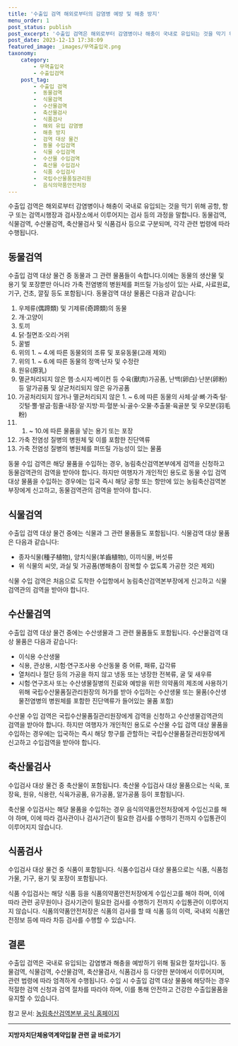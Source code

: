 ```yaml
---
title: '수출입 검역 해외로부터의 감염병 예방 및 해충 방지'
menu_order: 1
post_status: publish
post_excerpt: '수출입 검역은 해외로부터 감염병이나 해충이 국내로 유입되는 것을 막기 위해 공항, 항구 또는 검역시행장과 검사장소에서 이루어지는 검사 등의 과정을 말합니다. 동물검역, 식물검역, 수산물검역, 축산물검사 및 식품검사 등으로 구분되며, 각각 관련 법령에 따라 수행됩니다.'
post_date: 2023-12-13 17:38:09
featured_image: _images/무역출입국.png
taxonomy:
    category:
        - 무역출입국
        - 수출입검역
    post_tag:
        - 수출입 검역
        -  동물검역
        -  식물검역
        -  수산물검역
        -  축산물검사
        -  식품검사
        -  해외 유입 감염병
        -  해충 방지
        -  검역 대상 물건
        -  동물 수입검역
        -  식물 수입검역
        -  수산물 수입검역
        -  축산물 수입검사
        -  식품 수입검사
        -  국립수산물품질관리원
        -  음식의약품안전처장
---
```



수출입 검역은 해외로부터 감염병이나 해충이 국내로 유입되는 것을 막기 위해 공항, 항구 또는 검역시행장과 검사장소에서 이루어지는 검사 등의 과정을 말합니다. 동물검역, 식물검역, 수산물검역, 축산물검사 및 식품검사 등으로 구분되며, 각각 관련 법령에 따라 수행됩니다.

## 동물검역

수출입 검역 대상 물건 중 동물과 그 관련 물품들이 속합니다.이에는 동물의 생산물 및 용기 및 포장뿐만 아니라 가축 전염병의 병원체를 퍼뜨릴 가능성이 있는 사료, 사료원료, 기구, 건초, 깔짚 등도 포함됩니다. 동물검역 대상 물품은 다음과 같습니다:

1. 우제류(偶蹄類) 및 기제류(奇蹄類)의 동물
2. 개·고양이
3. 토끼
4. 닭·칠면조·오리·거위
5. 꿀벌
6. 위의 1. ~ 4.에 따른 동물외의 조류 및 포유동물(고래 제외)
7. 위의 1. ~ 6.에 따른 동물의 정액·난자 및 수정란
8. 원유(原乳)
9. 멸균처리되지 않은 햄·소시지·베이컨 등 수육(獸肉)가공품, 난백(卵白)·난분(卵粉) 등 알가공품 및 살균처리되지 않은 유가공품
10. 가공처리되지 않거나 멸균처리되지 않은 1. ~ 6.에 따른 동물의 사체·살·뼈·가죽·털·깃털·뿔·발굽·힘줄·내장·알·지방·피·혈분·뇌·골수·오물·추출물·육골분 및 우모분(羽毛粉)
11. 1. ~ 10.에 따른 물품을 넣는 용기 또는 포장
12. 가축 전염성 질병의 병원체 및 이를 포함한 진단액류
13. 가축 전염성 질병의 병원체를 퍼뜨릴 가능성이 있는 물품

동물 수입 검역은 해당 물품을 수입하는 경우, 농림축산검역본부에게 검역을 신청하고 동물검역관의 검역을 받아야 합니다. 하지만 여행자가 개인적인 용도로 동물 수입 검역 대상 물품을 수입하는 경우에는 입국 즉시 해당 공항 또는 항만에 있는 농림축산검역본부장에게 신고하고, 동물검역관의 검역을 받아야 합니다.

## 식물검역

수출입 검역 대상 물건 중에는 식물과 그 관련 물품들도 포함됩니다. 식물검역 대상 물품은 다음과 같습니다:

- 종자식물(種子植物), 양치식물(羊齒植物), 이끼식물, 버섯류
- 위 식물의 씨앗, 과실 및 가공품(병해충이 잠복할 수 없도록 가공한 것은 제외)

식물 수입 검역은 처음으로 도착한 수입항에서 농림축산검역본부장에게 신고하고 식물검역관의 검역을 받아야 합니다.

## 수산물검역

수출입 검역 대상 물건 중에는 수산생물과 그 관련 물품들도 포함됩니다. 수산물검역 대상 물품은 다음과 같습니다:

- 이식용 수산생물
- 식용, 관상용, 시험·연구조사용 수산동물 중 어류, 패류, 갑각류
- 열처리나 절단 등의 가공을 하지 않고 냉동 또는 냉장한 전복류, 굴 및 새우류
- 시험·연구조사 또는 수산생물질병의 진료와 예방을 위한 의약품의 제조에 사용하기 위해 국립수산물품질관리원장의 허가를 받아 수입하는 수산생물 또는 물품(수산생물전염병의 병원체를 포함한 진단액류가 들어있는 물품 포함)

수산물 수입 검역은 국립수산물품질관리원장에게 검역을 신청하고 수산생물검역관의 검역을 받아야 합니다. 하지만 여행자가 개인적인 용도로 수산물 수입 검역 대상 물품을 수입하는 경우에는 입국하는 즉시 해당 항구를 관할하는 국립수산물품질관리원장에게 신고하고 수입검역을 받아야 합니다.

## 축산물검사

수입검사 대상 물건 중 축산물이 포함됩니다. 축산물 수입검사 대상 물품으로는 식육, 포장육, 원유, 식용란, 식육가공품, 유가공품, 알가공품 등이 포함됩니다.

축산물 수입검사는 해당 물품을 수입하는 경우 음식의약품안전처장에게 수입신고를 해야 하며, 이에 따라 검사관이나 검사기관이 필요한 검사를 수행하기 전까지 수입통관이 이루어지지 않습니다.

## 식품검사

수입검사 대상 물건 중 식품이 포함됩니다. 식품수입검사 대상 물품으로는 식품, 식품첨가물, 기구, 용기 및 포장이 포함됩니다.

식품 수입검사는 해당 식품 등을 식품의약품안전처장에게 수입신고를 해야 하며, 이에 따라 관련 공무원이나 검사기관이 필요한 검사를 수행하기 전까지 수입통관이 이루어지지 않습니다. 식품의약품안전처장은 식품의 검사를 할 때 식품 등의 이력, 국내외 식품안전정보 등에 따라 차등 검사를 수행할 수 있습니다.

## 결론

수출입 검역은 국내로 유입되는 감염병과 해충을 예방하기 위해 필요한 절차입니다. 동물검역, 식물검역, 수산물검역, 축산물검사, 식품검사 등 다양한 분야에서 이루어지며, 관련 법령에 따라 엄격하게 수행됩니다. 수입 시 수출입 검역 대상 물품에 해당하는 경우 적절한 검역 신청과 검역 절차를 따라야 하며, 이를 통해 안전하고 건강한 수출입물품을 유지할 수 있습니다.

참고 문서: [농림축산검역본부 공식 홈페이지](http://www.qia.go.kr/main/mainContent.do?menuNo=641)
<!-- wp:separator -->
<hr class="wp-block-separator has-alpha-channel-opacity"/>
<!-- /wp:separator -->

<!-- wp:group {"backgroundColor":"base","layout":{"type":"constrained"}} -->
<div class="wp-block-group has-base-background-color has-background"><!-- wp:paragraph {"align":"center","fontSize":"medium"} -->
<p class="has-text-align-center has-large-font-size"><strong>지방자치단체용역계약입찰 관련 글 바로가기</strong></p>
<!-- /wp:paragraph -->


<!-- wp:latest-posts
{"categories":[{"id":7150,"count":19,"description":"","link":"https://uknowlaw.com/category/%ec%a7%80%eb%b0%a9%ec%9e%90%ec%b9%98%eb%8b%a8%ec%b2%b4%ec%9a%a9%ec%97%ad%ea%b3%84%ec%95%bd%ec%9e%85%ec%b0%b0/","name":"지방자치단체용역계약입찰","slug":"지방자치단체용역계약입찰","taxonomy":"category","parent":0,"meta":[],"_links":{"self":[{"href":"https://uknowlaw.com/wp-json/wp/v2/categories/7150"}],"collection":[{"href":"https://uknowlaw.com/wp-json/wp/v2/categories"}],"about":[{"href":"https://uknowlaw.com/wp-json/wp/v2/taxonomies/category"}],"wp:post_type":[{"href":"https://uknowlaw.com/wp-json/wp/v2/posts?categories=7150"}],"curies":[{"name":"wp","href":"https://api.w.org/{rel}","templated":true}]}}],"postsToShow":100,"excerptLength":28,"postLayout":"grid","columns":2,"featuredImageAlign":"left","featuredImageSizeSlug":"large","fontSize":"small"} /--></div>
<!-- /wp:group -->